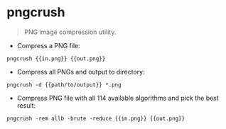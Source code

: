 # pngcrush

> PNG image compression utility.

- Compress a PNG file:

`pngcrush {{in.png}} {{out.png}}`

- Compress all PNGs and output to directory:

`pngcrush -d {{path/to/output}} *.png`

- Compress PNG file with all 114 available algorithms and pick the best result:

`pngcrush -rem allb -brute -reduce {{in.png}} {{out.png}}`
